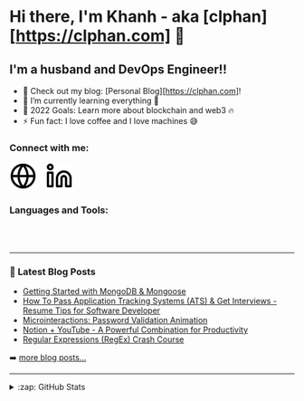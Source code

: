 # Hi there, I'm Khanh - aka [clphan][https://clphan.com] 👋 

## I'm a husband and DevOps Engineer!!

- 🔭 Check out my blog: [Personal Blog][https://clphan.com]!
- 🌱 I’m currently learning everything 🤣
- 🥅 2022 Goals: Learn more about blockchain and web3 🔥
- ⚡ Fun fact: I love coffee and I love machines 😅

### Connect with me:

[![website](./img/globe-light.svg)](https://clphan.com)
&nbsp;&nbsp;
[![website](./img/linkedin-light.svg)](https://linkedin.com/in/clphan)

### Languages and Tools:

<br />
<br />

---

### 📕 Latest Blog Posts

<!-- BLOG-POST-LIST:START -->
- [Getting Started with MongoDB &amp; Mongoose](https://dev.to/codestackr/getting-started-with-mongodb-mongoose-2h6a)
- [How To Pass Application Tracking Systems &lpar;ATS&rpar; &amp; Get Interviews - Resume Tips for Software Developer](https://dev.to/codestackr/how-to-pass-application-tracking-systems-ats-get-interviews-resume-tips-for-software-developer-4bmo)
- [Microinteractions: Password Validation Animation](https://dev.to/codestackr/microinteractions-password-validation-animation-5629)
- [Notion + YouTube - A Powerful Combination for Productivity](https://dev.to/codestackr/notion-youtube-a-powerful-combination-for-productivity-1def)
- [Regular Expressions &lpar;RegEx&rpar; Crash Course](https://dev.to/codestackr/regular-expressions-regex-crash-course-248n)
<!-- BLOG-POST-LIST:END -->

➡️ [more blog posts...](https://clphan.com)

---

<details>
  <summary>:zap: GitHub Stats</summary>

  <img align="left" alt="codeSTACKr's GitHub Stats" src="https://github-readme-stats.vercel.app/api?username=codeSTACKr&show_icons=true&hide_border=false&title_color=ff652f&icon_color=FFE400&bg_color=09131B&text_color=ffffff&border_color=0c1a25" />

</details>

[website]: https://clphan.com
[linkedin]: https://linkedin.com/in/clphan
